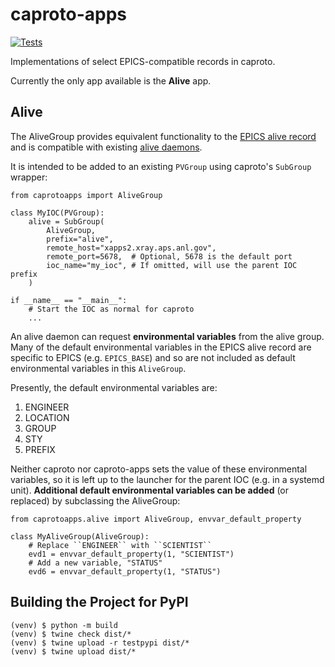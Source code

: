 # caproto-apps

[![Tests](https://github.com/canismarko/caproto-apps/actions/workflows/ci.yml/badge.svg?branch=main)](https://github.com/canismarko/caproto-apps/actions/workflows/ci.yml)

Implementations of select EPICS-compatible records in caproto.

Currently the only app available is the **Alive** app.

## Alive

The AliveGroup provides equivalent functionality to the
[EPICS alive record](http://epics-modules.github.io/alive/aliveRecord.html)
and is compatible with existing
[alive daemons](https://epics-alive-server.github.io/alive-overview.html).

It is intended to be added to an existing ``PVGroup`` using caproto's
``SubGroup`` wrapper:

```
from caprotoapps import AliveGroup

class MyIOC(PVGroup):
    alive = SubGroup(
        AliveGroup,
        prefix="alive",
        remote_host="xapps2.xray.aps.anl.gov",
        remote_port=5678,  # Optional, 5678 is the default port
        ioc_name="my_ioc", # If omitted, will use the parent IOC prefix
    )

if __name__ == "__main__":
    # Start the IOC as normal for caproto
    ...
```

An alive daemon can request **environmental variables** from the alive
group. Many of the default environmental variables in the EPICS alive
record are specific to EPICS (e.g. ``EPICS_BASE``) and so are not
included as default environmental variables in this ``AliveGroup``.

Presently, the default environmental variables are:

1. ENGINEER
2. LOCATION
3. GROUP
4. STY
5. PREFIX

Neither caproto nor caproto-apps sets the value of these environmental
variables, so it is left up to the launcher for the parent IOC
(e.g. in a systemd unit). **Additional default environmental variables
can be added** (or replaced) by subclassing the AliveGroup:

```
from caprotoapps.alive import AliveGroup, envvar_default_property

class MyAliveGroup(AliveGroup):
    # Replace ``ENGINEER`` with ``SCIENTIST``
    evd1 = envvar_default_property(1, "SCIENTIST")
    # Add a new variable, "STATUS"
    evd6 = envvar_default_property(1, "STATUS")

```

## Building the Project for PyPI

```
(venv) $ python -m build
(venv) $ twine check dist/*
(venv) $ twine upload -r testpypi dist/*
(venv) $ twine upload dist/*
```